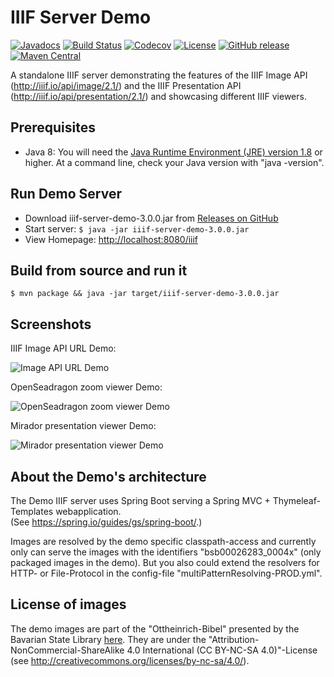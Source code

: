 # IIIF Server Demo

[![Javadocs](https://javadoc.io/badge/de.digitalcollections/iiif-server-demo.svg)](https://javadoc.io/doc/de.digitalcollections/iiif-server-demo)
[![Build Status](https://img.shields.io/travis/dbmdz/iiif-server-demo/master.svg)](https://travis-ci.org/dbmdz/iiif-server-demo)
[![Codecov](https://img.shields.io/codecov/c/github/dbmdz/iiif-server-demo/master.svg)](https://codecov.io/gh/dbmdz/iiif-server-demo)
[![License](https://img.shields.io/github/license/dbmdz/iiif-server-demo.svg)](LICENSE)
[![GitHub release](https://img.shields.io/github/release/dbmdz/iiif-server-demo.svg)](https://github.com/dbmdz/iiif-server-demo/releases)
[![Maven Central](https://img.shields.io/maven-central/v/de.digitalcollections/iiif-server-demo.svg)](https://search.maven.org/search?q=a:iiif-server-demo)

A standalone IIIF server demonstrating the features of the IIIF Image API (http://iiif.io/api/image/2.1/) and the IIIF Presentation API (http://iiif.io/api/presentation/2.1/) and showcasing different IIIF viewers.

## Prerequisites

* Java 8: You will need the [Java Runtime Environment (JRE) version 1.8](http://www.oracle.com/technetwork/java/javase/downloads/jre8-downloads-2133155.html) or higher. At a command line, check your Java version with "java -version".

## Run Demo Server

- Download iiif-server-demo-3.0.0.jar from [Releases on GitHub](https://github.com/dbmdz/iiif-server-demo/releases)
- Start server: `$ java -jar iiif-server-demo-3.0.0.jar`
- View Homepage: [http://localhost:8080/iiif](http://localhost:8080/iiif)

## Build from source and run it

```shell
$ mvn package && java -jar target/iiif-server-demo-3.0.0.jar
```

## Screenshots

IIIF Image API URL Demo:

![Image API URL Demo](./doc/images/screenshot-image-api-url.png)

OpenSeadragon zoom viewer Demo:

![OpenSeadragon zoom viewer Demo](./doc/images/screenshot-openseadragon.png)

Mirador presentation viewer Demo:

![Mirador presentation viewer Demo](./doc/images/screenshot-mirador.png)

## About the Demo's architecture

The Demo IIIF server uses Spring Boot serving a Spring MVC + Thymeleaf-Templates webapplication.<br/>
(See <a href="https://spring.io/guides/gs/spring-boot/">https://spring.io/guides/gs/spring-boot/</a>.)

Images are resolved by the demo specific classpath-access and currently only can serve the images with the identifiers "bsb00026283_0004x" (only packaged images in the demo). But you also could extend the resolvers for HTTP- or File-Protocol in the config-file "multiPatternResolving-PROD.yml".

## License of images

The demo images are part of the "Ottheinrich-Bibel" presented by the Bavarian State Library <a href="https://api.digitale-sammlungen.de/iiif/presentation/v2/bsb00026283/canvas/41/view">here</a>.
They are under the "Attribution-NonCommercial-ShareAlike 4.0 International (CC BY-NC-SA 4.0)"-License (see <a href="http://creativecommons.org/licenses/by-nc-sa/4.0/">http://creativecommons.org/licenses/by-nc-sa/4.0/</a>).
